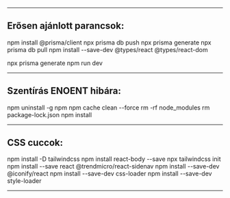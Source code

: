 -----------------
## Erősen ajánlott parancsok:
npm install @prisma/client
npx prisma db push
npx prisma generate
npx prisma db pull
npm install --save-dev @types/react @types/react-dom

npx prisma generate
npm run dev

-----------------
## Szentírás ENOENT hibára:
npm uninstall -g npm
npm cache clean --force
rm -rf node_modules
rm package-lock.json
npm install

____________________________
## CSS cuccok:
npm install -D tailwindcss
npm install react-body --save
npx tailwindcss init
npm install --save react @trendmicro/react-sidenav
npm install --save-dev @iconify/react
npm install --save-dev css-loader
npm install --save-dev style-loader
____________________________
